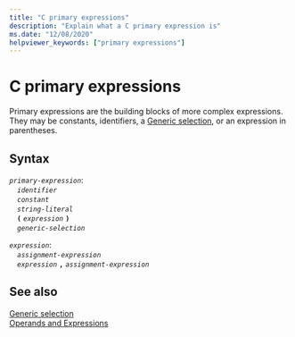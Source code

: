 ```yaml
---
title: "C primary expressions"
description: "Explain what a C primary expression is"
ms.date: "12/08/2020"
helpviewer_keywords: ["primary expressions"]
---
```

# C primary expressions

Primary expressions are the building blocks of more complex expressions. They may be constants, identifiers, a [Generic selection](generic-selection.md), or an expression in parentheses.

## Syntax

*`primary-expression`*:\
&emsp;*`identifier`*\
&emsp;*`constant`*\
&emsp;*`string-literal`*\
&emsp;**`(`** *`expression`* **`)`**\
&emsp;*`generic-selection`*

*`expression`*:\
&emsp;*`assignment-expression`*\
&emsp;*`expression`* **`,`** *`assignment-expression`*

## See also

[Generic selection](generic-selection.md)\
[Operands and Expressions](../c-language/operands-and-expressions.md)
